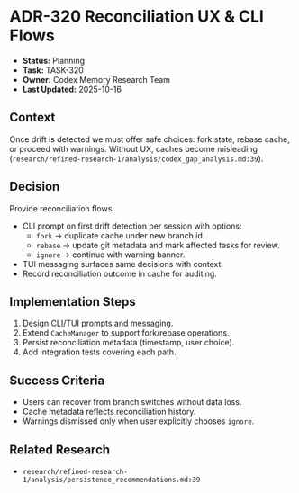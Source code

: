 # ADR-320 Reconciliation UX & CLI Flows

- **Status:** Planning
- **Task:** TASK-320
- **Owner:** Codex Memory Research Team
- **Last Updated:** 2025-10-16

## Context
Once drift is detected we must offer safe choices: fork state, rebase cache, or proceed with warnings. Without UX, caches become misleading (`research/refined-research-1/analysis/codex_gap_analysis.md:39`).

## Decision
Provide reconciliation flows:
- CLI prompt on first drift detection per session with options:
  - `fork` → duplicate cache under new branch id.
  - `rebase` → update git metadata and mark affected tasks for review.
  - `ignore` → continue with warning banner.
- TUI messaging surfaces same decisions with context.
- Record reconciliation outcome in cache for auditing.

## Implementation Steps
1. Design CLI/TUI prompts and messaging.
2. Extend `CacheManager` to support fork/rebase operations.
3. Persist reconciliation metadata (timestamp, user choice).
4. Add integration tests covering each path.

## Success Criteria
- Users can recover from branch switches without data loss.
- Cache metadata reflects reconciliation history.
- Warnings dismissed only when user explicitly chooses `ignore`.

## Related Research
- `research/refined-research-1/analysis/persistence_recommendations.md:39`
